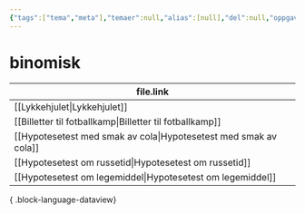 ```yaml
---
{"tags":["tema","meta"],"temaer":null,"alias":[null],"del":null,"oppgave":null,"fag":null,"eksamen":null,"dg-publish":true,"title":"binomisk","date":"2023-06-01","modified":"2023-06-01","permalink":"/temaer/binomisk/","dgPassFrontmatter":true}
---
```



# binomisk
| file.link                                                           |
| ------------------------------------------------------------------- |
| [[Lykkehjulet\|Lykkehjulet]]                                     |
| [[Billetter til fotballkamp\|Billetter til fotballkamp]]         |
| [[Hypotesetest med smak av cola\|Hypotesetest med smak av cola]] |
| [[Hypotesetest om russetid\|Hypotesetest om russetid]]           |
| [[Hypotesetest om legemiddel\|Hypotesetest om legemiddel]]       |

{ .block-language-dataview}
